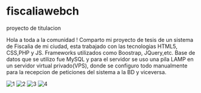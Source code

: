 # fiscaliawebch
proyecto de titulacion

Hola a toda a la comunidad ! Comparto mi proyecto de tesis de un sistema de Fiscalia de mi ciudad,
esta trabajado con las tecnologias HTML5, CSS,PHP y JS.
Frameworks utilizados como Boostrap, JQuery,etc.
Base de datos que se utilizo fue MySQL y para el servidor se uso una pila LAMP en un servidor virtual privado(VPS),
donde se configuro todo manualmente para la recepcion de peticiones del sistema a la BD y viceversa.

![1](https://user-images.githubusercontent.com/87587210/152698363-5868e247-5a25-4154-ad70-c78a0f54c49a.jpg)
![2](https://user-images.githubusercontent.com/87587210/152698364-647c78e4-8bc7-4a3e-bf31-b66cfb8d9388.jpg)
![3](https://user-images.githubusercontent.com/87587210/152698365-de0bac7b-0b60-41b9-9202-a6f405e75d93.jpg)
![4](https://user-images.githubusercontent.com/87587210/152698366-073777e2-2009-4c7d-99a0-66683b791ed2.jpg)
